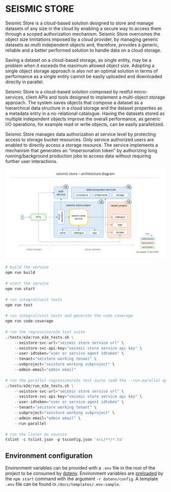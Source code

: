 # SEISMIC STORE

Seismic Store is a cloud-based solution designed to store and manage datasets of any size in the cloud by enabling a secure way to access them through a scoped authorization mechanism. Seismic Store overcomes the object size limitations imposed by a cloud provider, by managing generic datasets as multi independent objects and, therefore, provides a generic, reliable and a better performed solution to handle data on a cloud storage.

Saving a dataset on a cloud-based storage, as single entity, may be a problem when it exceeds the maximum allowed object size. Adopting a single object storage approach is also not an optimal solution in terms of performance as a single entity cannot be easily uploaded and downloaded directly in parallel.

Seismic Store is a cloud-based solution composed by restful micro-services, client APIs and tools designed to implement a multi-object storage approach. The system saves objects that compose a dataset as a hierarchical data structure in a cloud storage and the dataset properties as a metadata entry in a no-relational catalogue. Having the datasets stored as multiple independent objects improve the overall performance, as generic I/O operations, for example read or write objects, can be easily parallelized.

Seismic Store manages data authorization at service level by protecting access to storage bucket resources. Only service authorized users are enabled to directly access a storage resource. The service implements a mechanism that generates an “impersonation token” by authorizing long running/background production jobs to access data without requiring further user interactions.

![service architecture diagram](docs/seistore-service-architecture.png "Service Architecture Diagram")

```python
# build the service
npm run build

# start the service
npm run start

# run integral/unit tests
npm run test

# run integral/unit tests and generate the code coverage
npm run code-coverage

# run the regression/e2e test suite
./tests/e2e/run_e2e_tests.sh \
    --seistore-svc-url="seismic store service url" \
    --seistore-svc-api-key="seismic store service api key" \
    --user-idtoken="user or service agent idtoken" \
    --tenant="seistore working tenant" \
    --subproject="seistore working subproject" \
    --admin-email="admin email"

# run the parallel regression/e2e test suite (add the --run-parallel option)
./tests/e2e/run_e2e_tests.sh \
    --seistore-svc-url="seismic store service url" \
    --seistore-svc-api-key="seismic store service api key" \
    --user-idtoken="user or service agent idtoken" \
    --tenant="seistore working tenant" \
    --subproject="seistore working subproject" \
    --admin-email="admin email" \
    --run-parallel

# run the linter on sources
tslint -c tslint.json -p tsconfig.json 'src/**/*.ts'
```

## Environment configuration

Environment variables can be provided with a `.env` file in the root of the project to be consumed
by [dotenv](https://github.com/motdotla/dotenv). Environment variables are [preloaded](https://github.com/motdotla/dotenv#preload)
by the `npm start` command with the argument `-r dotenv/config`. A template `.env` file can be found
in `/docs/templates/.env-sample`.
